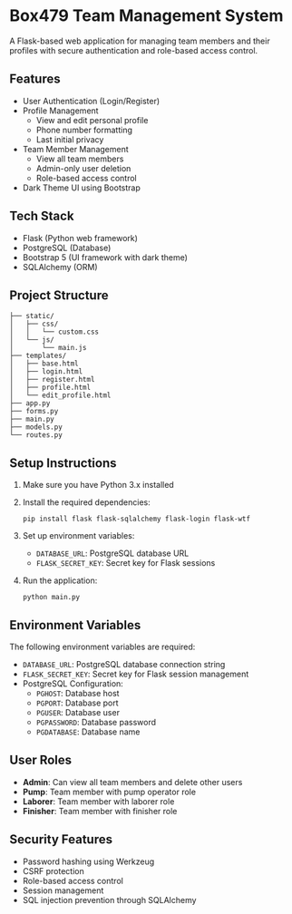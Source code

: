 # Box479 Team Management System

A Flask-based web application for managing team members and their profiles with secure authentication and role-based access control.

## Features

- User Authentication (Login/Register)
- Profile Management
  - View and edit personal profile
  - Phone number formatting
  - Last initial privacy
- Team Member Management
  - View all team members
  - Admin-only user deletion
  - Role-based access control
- Dark Theme UI using Bootstrap

## Tech Stack

- Flask (Python web framework)
- PostgreSQL (Database)
- Bootstrap 5 (UI framework with dark theme)
- SQLAlchemy (ORM)

## Project Structure

```
├── static/
│   ├── css/
│   │   └── custom.css
│   └── js/
│       └── main.js
├── templates/
│   ├── base.html
│   ├── login.html
│   ├── register.html
│   ├── profile.html
│   └── edit_profile.html
├── app.py
├── forms.py
├── main.py
├── models.py
└── routes.py
```

## Setup Instructions

1. Make sure you have Python 3.x installed
2. Install the required dependencies:
   ```
   pip install flask flask-sqlalchemy flask-login flask-wtf
   ```
3. Set up environment variables:
   - `DATABASE_URL`: PostgreSQL database URL
   - `FLASK_SECRET_KEY`: Secret key for Flask sessions

4. Run the application:
   ```
   python main.py
   ```

## Environment Variables

The following environment variables are required:
- `DATABASE_URL`: PostgreSQL database connection string
- `FLASK_SECRET_KEY`: Secret key for Flask session management
- PostgreSQL Configuration:
  - `PGHOST`: Database host
  - `PGPORT`: Database port
  - `PGUSER`: Database user
  - `PGPASSWORD`: Database password
  - `PGDATABASE`: Database name

## User Roles

- **Admin**: Can view all team members and delete other users
- **Pump**: Team member with pump operator role
- **Laborer**: Team member with laborer role
- **Finisher**: Team member with finisher role

## Security Features

- Password hashing using Werkzeug
- CSRF protection
- Role-based access control
- Session management
- SQL injection prevention through SQLAlchemy
